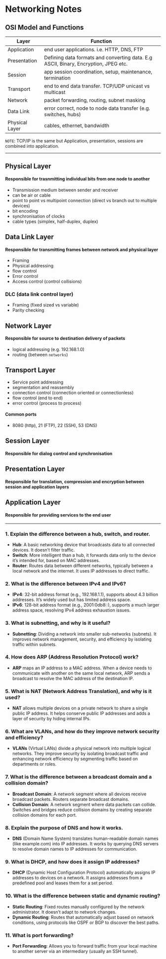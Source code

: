 # Networking Notes

## OSI Model and Functions

| Layer          | Function                                                                            |
| -------------- | ----------------------------------------------------------------------------------- |
| Application    | end user applications. i.e. HTTP, DNS, FTP                                          |
| Presentation   | Defining data formats and converting data. E.g ASCII, Binary, Encryption, JPEG etc. |
| Session        | app session coordination, setup, maintenance, termination                           |
| Transport      | end to end data transfer. TCP/UDP unicast vs multicast                              |
| Network        | packet forwarding, routing, subnet masking                                          |
| Data Link      | error correct, node to node data transfer (e.g. switches, hubs)                     |
| Physical Layer | cables, ethernet, bandwidth                                                         |

`NOTE`: TCP/IP is the same but Application, presentation, sessions are combined into application.

---

## Physical Layer

#### Responsible for trasnmitting individual bits from one node to another

- Transmission medium between sender and receiver
- can be air or cable
- point to point vs multipoint connection (direct vs branch out to multiple devices)
- bit encoding
- synchronisation of clocks
- cable types (simplex, half-duplex, duplex)

## Data Link Layer

#### Responsible for transmitting frames between network and physical layer

- Framing
- Physical addressing
- flow control
- Error control
- Access control (control collisions)

### DLC (data link control layer)

- Framing (fixed sized vs variable)
- Parity checking

## Network Layer

#### Responsible for source to destination delivery of packets

- logical addressing (e.g. 192.168.1.0)
- routing (between `networks`)

## Transport Layer

- Service point addressing
- segmentation and reassembly
- connection control (connection oriented or connectionless)
- flow control (end to end)
- error control (process to process)

#### Common ports

- 8080 (http), 21 (FTP), 22 (SSH), 53 (DNS)

## Session Layer

#### Responsible for dialog control and synchronisation

## Presentation Layer

#### Responsible for translation, compression and encryption between session and application layers

## Application Layer

#### Responsible for providing services to the end user

----
### 1. Explain the difference between a hub, switch, and router.
- **Hub**: A basic networking device that broadcasts data to all connected devices. It doesn’t filter traffic.
- **Switch**: More intelligent than a hub, it forwards data only to the device it’s intended for, based on MAC addresses.
- **Router**: Routes data between different networks, typically between a local network and the internet. It uses IP addresses to direct traffic.

### 2. What is the difference between IPv4 and IPv6?
- **IPv4**: 32-bit address format (e.g., 192.168.1.1), supports about 4.3 billion addresses. It’s widely used but has limited address space.
- **IPv6**: 128-bit address format (e.g., 2001:0db8::), supports a much larger address space, resolving IPv4 address exhaustion issues.

### 3. What is subnetting, and why is it useful?
- **Subnetting**: Dividing a network into smaller sub-networks (subnets). It improves network management, security, and efficiency by isolating traffic within subnets.

### 4. How does ARP (Address Resolution Protocol) work?
- **ARP** maps an IP address to a MAC address. When a device needs to communicate with another on the same local network, ARP sends a broadcast to resolve the MAC address of the destination IP.

### 5. What is NAT (Network Address Translation), and why is it used?
- **NAT** allows multiple devices on a private network to share a single public IP address. It helps conserve public IP addresses and adds a layer of security by hiding internal IPs.

### 6. What are VLANs, and how do they improve network security and efficiency?
- **VLANs** (Virtual LANs) divide a physical network into multiple logical networks. They improve security by isolating broadcast traffic and enhancing network efficiency by segmenting traffic based on departments or roles.

### 7. What is the difference between a broadcast domain and a collision domain?
- **Broadcast Domain**: A network segment where all devices receive broadcast packets. Routers separate broadcast domains.
- **Collision Domain**: A network segment where data packets can collide. Switches and bridges reduce collision domains by creating separate collision domains for each port.

### 8. Explain the purpose of DNS and how it works.
- **DNS** (Domain Name System) translates human-readable domain names (like example.com) into IP addresses. It works by querying DNS servers to resolve domain names to IP addresses for communication.

### 9. What is DHCP, and how does it assign IP addresses?
- **DHCP** (Dynamic Host Configuration Protocol) automatically assigns IP addresses to devices on a network. It assigns addresses from a predefined pool and leases them for a set period.

### 10. What is the difference between static and dynamic routing?
- **Static Routing**: Fixed routes manually configured by the network administrator. It doesn’t adapt to network changes.
- **Dynamic Routing**: Routes that automatically adjust based on network conditions, using protocols like OSPF or BGP to discover the best paths.

### 11. What is port forwarding?
- **Port Forwarding**: Allows you to forward traffic from your local machine to another server via an intermediary (usually an SSH tunnel).

